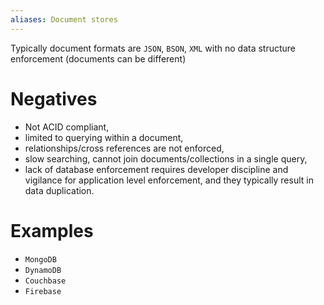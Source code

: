 ```yaml
---
aliases: Document stores
---
```

Typically document formats are `JSON`, `BSON`, `XML` with no data structure enforcement (documents can be different)

# Negatives
- Not ACID compliant, 
- limited to querying within a document, 
- relationships/cross references are not enforced, 
- slow searching, cannot join documents/collections in a single query, 
- lack of database enforcement requires developer discipline and vigilance for application level enforcement, and they typically result in data duplication.

# Examples
- `MongoDB`
- `DynamoDB`
- `Couchbase`
- `Firebase`